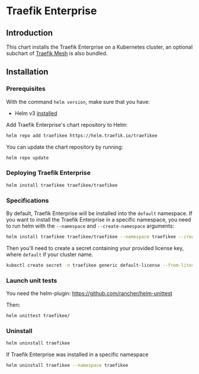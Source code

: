 # Traefik Enterprise

## Introduction

This chart installs the Traefik Enterprise on a Kubernetes cluster, an optional subchart of [Traefik Mesh](https://github.com/traefik/mesh-helm-chart) is also bundled.

## Installation

### Prerequisites

With the command `helm version`, make sure that you have:
- Helm v3 [installed](https://helm.sh/docs/intro/install/)

Add Traefik Enterprise's chart repository to Helm:

```bash
helm repo add traefikee https://helm.traefik.io/traefikee
```

You can update the chart repository by running:

```bash
helm repo update
```

### Deploying Traefik Enterprise

```bash
helm install traefikee traefikee/traefikee
```

### Specifications 

By default, Traefik Enterprise will be installed into the `default` namespace. If you want to install the Traefik Enterprise in a specific namespace, you need to run helm with the `--namespace` and `--create-namespace` arguments:
```bash
helm install traefikee traefikee/traefikee --namespace traefikee --create-namespace
```

Then you'll need to create a secret containing your provided license key, where `default` if your cluster name.
```bash
kubectl create secret -n traefikee generic default-license --from-literal=license=xxxxxxx
```

### Launch unit tests

You need the helm-plugin: https://github.com/rancher/helm-unittest

Then:

```bash
helm unittest traefikee/
```

### Uninstall

```bash
helm uninstall traefikee
```
If Traefik Enterprise was installed in a specific namespace

```bash
helm uninstall traefikee --namespace traefikee
```
